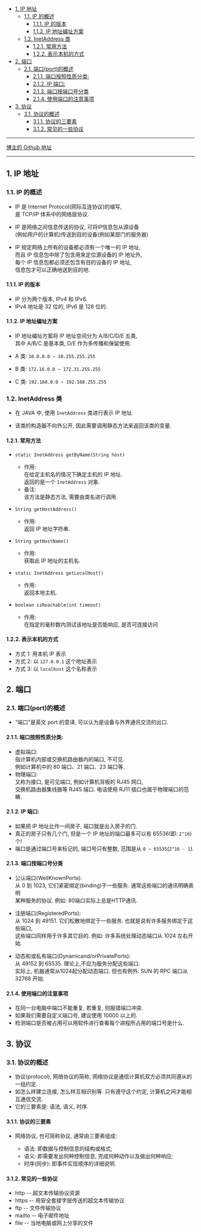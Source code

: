 <!-- TOC -->

- [1. IP 地址](#1-ip-地址)
  - [1.1. IP 的概述](#11-ip-的概述)
    - [1.1.1. IP 的版本](#111-ip-的版本)
    - [1.1.2. IP 地址编址方案](#112-ip-地址编址方案)
  - [1.2. InetAddress 类](#12-inetaddress-类)
    - [1.2.1. 常用方法](#121-常用方法)
    - [1.2.2. 表示本机的方式](#122-表示本机的方式)
- [2. 端口](#2-端口)
  - [2.1. 端口(port)的概述](#21-端口port的概述)
    - [2.1.1. 端口按照性质分类:](#211-端口按照性质分类)
    - [2.1.2. IP 端口:](#212-ip-端口)
    - [2.1.3. 端口按端口号分类](#213-端口按端口号分类)
    - [2.1.4. 使用端口的注意事项](#214-使用端口的注意事项)
- [3. 协议](#3-协议)
  - [3.1. 协议的概述](#31-协议的概述)
    - [3.1.1. 协议的三要素](#311-协议的三要素)
    - [3.1.2. 常见的一些协议](#312-常见的一些协议)

<!-- /TOC -->

****
[博主的 Github 地址](https://github.com/leon9dragon)
****

## 1. IP 地址

### 1.1. IP 的概述
- IP 是 Internet Protocol(网际互连协议)的缩写,  
  是 TCP/IP 体系中的网络层协议.

- IP 是网络之间信息传送的协议, 可将IP信息包从源设备  
  (例如用户的计算机)传送到目的设备(例如某部门的服务器)

- IP 规定网络上所有的设备都必须有一个唯一的 IP 地址,  
  而且 IP 信息包中除了包含用来定位源设备的 IP 地址外,  
  每个 IP 信息包都必须还包含有目的设备的 IP 地址,  
  信息包才可以正确地送到目的地.

#### 1.1.1. IP 的版本
- IP 分为两个版本, IPv4 和 IPv6.
- IPv4 地址是 32 位的, IPv6 是 128 位的.

#### 1.1.2. IP 地址编址方案
- IP 地址编址方案将 IP 地址空间分为 A/B/C/D/E 五类,  
  其中 A/B/C 是基本类, D/E 作为多传播和保留使用.

- A 类: `10.0.0.0 ~ 10.255.255.255`
- B 类: `172.16.0.0 ~ 172.31.255.255`
- C 类: `192.168.0.0 ~ 192.168.255.255`

### 1.2. InetAddress 类
- 在 JAVA 中, 使用 `InetAddress` 类进行表示 IP 地址.

- 该类的构造器不向外公开, 因此需要调用静态方法来返回该类的变量.

#### 1.2.1. 常用方法
- `static InetAddress getByName(String host)` 
  - 作用:  
    在给定主机名的情况下确定主机的 IP 地址.  
    返回的是一个 `InetAddress` 对象.
  - 备注:  
    该方法是静态方法, 需要由类名进行调用.

- `String getHostAddress()`  
  - 作用:  
    返回 IP 地址字符串.

- `String getHostName()`
  - 作用:  
    获取此 IP 地址的主机名.

- `static InetAddress getLocalHost()`  
  - 作用:  
    返回本地主机.

- `boolean isReachable(int timeout)`  
  - 作用:  
    在指定的毫秒数内测试该地址是否能响应, 是否可连接访问

#### 1.2.2. 表示本机的方式
- 方式 1: 用本机 IP 表示
- 方式 2: 以 `127.0.0.1` 这个地址表示
- 方式 3: 以 `localhost` 这个名称表示

## 2. 端口

### 2.1. 端口(port)的概述
- “端口"是英文 port 的意译, 可以认为是设备与外界通讯交流的出口.  

#### 2.1.1. 端口按照性质分类:  
  - 虚拟端口:  
    指计算机内部或交换机路由器内的端口, 不可见.  
    例如计算机中的 80 端口、21 端口、23 端口等.  
  - 物理端口:  
    又称为接口, 是可见端口, 例如计算机背板的 RJ45 网口,  
    交换机路由器集线器等 RJ45 端口. 电话使用 RJ11 插口也属于物理端口的范畴. 

#### 2.1.2. IP 端口: 
  - 如果把 IP 地址比作一间房子, 端口就是出入房子的门.  
  - 真正的房子只有几个门, 但是一个 IP 地址的端口最多可以有 65536(即: `2^16`)个!  
  - 端口是通过端口号来标记的, 端口号只有整数, 范围是从 `0 ~ 65535`(`2^16 - 1`).

#### 2.1.3. 端口按端口号分类
- 公认端口(WellKnownPorts):  
  从 0 到 1023, 它们紧密绑定(binding)于一些服务. 通常这些端口的通讯明确表明  
  某种服务的协议. 例如: 80端口实际上总是HTTP通讯. 

- 注册端口(RegisteredPorts):  
  从 1024 到 49151. 它们松散地绑定于一些服务. 也就是说有许多服务绑定于这些端口,  
  这些端口同样用于许多其它目的. 例如: 许多系统处理动态端口从 1024 左右开始. 

- 动态和或私有端口(Dynamicand/orPrivatePorts):  
  从 49152 到 65535. 理论上,不应为服务分配这些端口.  
  实际上, 机器通常从1024起分配动态端口. 但也有例外: SUN 的 RPC 端口从 32768 开始. 

#### 2.1.4. 使用端口的注意事项
- 在同一台电脑中端口不能重复, 若重复, 则报错端口冲突.
- 如果我们需要自定义端口号, 建议使用 10000 以上的.
- 检测端口是否被占用可以用软件进行查看每个进程所占用的端口号是什么.

## 3. 协议

### 3.1. 协议的概述
- 协议(protocol), 网络协议的简称, 网络协议是通信计算机双方必须共同遵从的一组约定.  
- 如怎么样建立连接, 怎么样互相识别等. 只有遵守这个约定, 计算机之间才能相互通信交流.  
- 它的三要素是: 语法, 语义, 时序. 

#### 3.1.1. 协议的三要素
- 网络协议, 也可简称协议, 通常由三要素组成:
  
  - 语法: 即数据与控制信息的结构或格式;
  - 语义: 即需要发出何种控制信息, 完成何种动作以及做出何种响应;
  - 时序(同步): 即事件实现顺序的详细说明. 

#### 3.1.2. 常见的一些协议
- http -- 超文本传输协议资源
- https -- 用安全套接字层传送的超文本传输协议
- ftp -- 文件传输协议
- mailto -- 电子邮件地址
- file -- 当地电脑或网上分享的文件